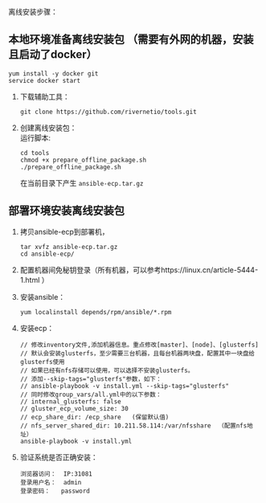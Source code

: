 离线安装步骤：

## 本地环境准备离线安装包 （需要有外网的机器，安装且启动了docker）

```
yum install -y docker git
service docker start
```

1. 下载辅助工具：

   ```
   git clone https://github.com/rivernetio/tools.git
   ```

2. 创建离线安装包：  
   运行脚本:

   ```
   cd tools
   chmod +x prepare_offline_package.sh
   ./prepare_offline_package.sh
   ```

   在当前目录下产生 ```ansible-ecp.tar.gz```

## 部署环境安装离线安装包
1. 拷贝ansible-ecp到部署机，

   ```
   tar xvfz ansible-ecp.tar.gz
   cd ansible-ecp/
   ```

2. 配置机器间免秘钥登录（所有机器，可以参考https://linux.cn/article-5444-1.html ）

3. 安装ansible： 

   ```
   yum localinstall depends/rpm/ansible/*.rpm
   ```

4. 安装ecp：

   ```
   // 修改inventory文件,添加机器信息。重点修改[master]、[node]、[glusterfs]
   // 默认会安装glusterfs，至少需要三台机器，且每台机器两块盘，配置其中一块盘给glusterfs使用
   // 如果已经有nfs存储可以使用，可以选择不安装glusterfs。
   // 添加--skip-tags="glusterfs"参数，如下：
   // ansible-playbook -v install.yml --skip-tags="glusterfs"
   // 同时修改group_vars/all.yml中的以下参数：
   // internal_glusterfs: false
   // gluster_ecp_volume_size: 30
   // ecp_share_dir: /ecp_share   (保留默认值)
   // nfs_server_shared_dir: 10.211.58.114:/var/nfsshare  （配置nfs地址）
   ansible-playbook -v install.yml
   ```

5. 验证系统是否正确安装：

   ```
   浏览器访问：  IP:31081
   登录用户名：  admin
   登录密码：   password
   ```
   

